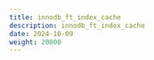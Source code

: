 ```yaml
---
title: innodb_ft_index_cache
description: innodb_ft_index_cache
date: 2024-10-09
weight: 20000
---
```

<style>
th, td {
  border: 1px solid rgb(190, 190, 190);
}
</style>
